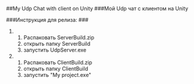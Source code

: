 ##My Udp Chat with client on Unity
###Мой Udp чат с клиентом на Unity

###Инструкция для релиза:  ###

1. 1. Распаковать ServerBuild.zip  
   2. открыть папку ServerBuild  
   3. запустить UdpServer.exe  
2. 1. Распаковать ClientBuild.zip
   2. открыть папку ClientBuild
   3. запустить "My project.exe"
